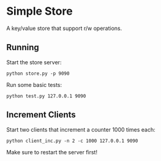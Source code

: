 # Simple Store
A key/value store that support r/w operations.

## Running
Start the store server:

    python store.py -p 9090

Run some basic tests:

    python test.py 127.0.0.1 9090

## Increment Clients
Start two clients that increment a counter 1000 times each:

    python client_inc.py -n 2 -c 1000 127.0.0.1 9090

Make sure to restart the server first!
